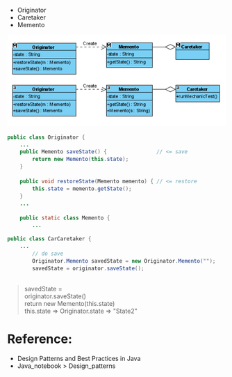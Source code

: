 - Originator
- Caretaker
- Memento

![](images/memento.png)

```java
public class Originator {
    ...
    public Memento saveState() {				// <= save
		return new Memento(this.state);
	}

	public void restoreState(Memento memento) { // <= restore
		this.state = memento.getState();
	}
    ...

    public static class Memento {
        ...
```

```java
public class CarCaretaker {
    ...
        // do save
		Originator.Memento savedState = new Originator.Memento("");
		savedState = originator.saveState(); 
		
```
> savedState = <br>
> originator.saveState() <br>
> return new Memento(this.state)<br>
> this.state => Originator.state => "State2"


# Reference:
- Design Patterns and Best Practices in Java
- Java_notebook > Design_patterns

